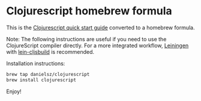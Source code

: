 Clojurescript homebrew formula
==============================

This is the [Clojurescript quick start guide](https://github.com/clojure/clojurescript/wiki/Quick-Start) converted to a homebrew formula.

Note: The following instructions are useful if you need to use the ClojureScript compiler directly. For a more integrated workflow, [Leiningen](https://github.com/technomancy/leiningen) with [lein-cljsbuild](https://github.com/emezeske/lein-cljsbuild) is recommended.

Installation instructions:

```bash
brew tap danielsz/clojurescript
brew install clojurescript
```

Enjoy!

